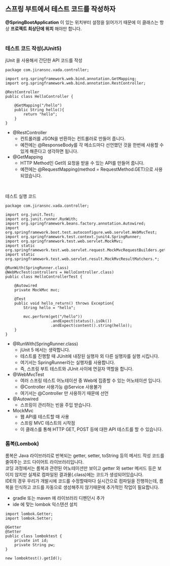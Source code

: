 ## 스프링 부트에서 테스트 코드를 작성하자  
__@SpringBootApplication__ 이 있는 위치부터 설정을 읽어가기 때문에 이 클래스는 항상 __프로젝트 최상단에 위치__ 해야만 합니다.  
<br>
### 테스트 코드 작성(JUnit5)  
jUnit 을 사용해서 간단한 API 코드를 작성
```
package com.jiransnc.vada.controller;

import org.springframework.web.bind.annotation.GetMapping;
import org.springframework.web.bind.annotation.RestController;

@RestController
public class HelloController {
    
    @GetMapping("/hello")
    public String hello(){
        return "hello";
    }
}
```
- @RestController
  - 컨트롤러를 JSON을 반환하는 컨트롤러로 만들어 줍니다.
  - 예전에는 @ResponseBody를 각 메소드마다 선언했던 것을 한번에 사용할 수 있게 해준다고 생각하면 됩니다.
- @GetMapping
  - HTTP Method인 Get의 요청을 받을 수 있는 API를 만들어 줍니다.
  - 예전에는 @RequestMapping(method = RequestMethod.GET)으로 사용되었습니다.
<br>

테스트 실행 코드
```
package com.jiransnc.vada.controller;

import org.junit.Test;
import org.junit.runner.RunWith;
import org.springframework.beans.factory.annotation.Autowired;
import org.springframework.boot.test.autoconfigure.web.servlet.WebMvcTest;
import org.springframework.test.context.junit4.SpringRunner;
import org.springframework.test.web.servlet.MockMvc;
import static org.springframework.test.web.servlet.request.MockMvcRequestBuilders.get;
import static org.springframework.test.web.servlet.result.MockMvcResultMatchers.*;

@RunWith(SpringRunner.class)
@WebMvcTest(controllers = HelloController.class)
public class HelloControllerTest {

    @Autowired
    private MockMvc mvc;

    @Test
    public void hello_return() throws Exception{
        String hello = "hello";

        mvc.perform(get("/hello"))
                    .andExpect(status().isOk())
                    .andExpect(content().string(hello));
    }
}
```
- @RunWith(SpringRunner.class)
  - jUnit 5 에서는 생략합니다.
  - 테스트를 진행할 때 JUnit에 내장된 실행자 외 다른 실행자를 실행 시킵니다.
  - 여기서는 SpringRunner라는 실행자를 사용합니다.
  - 즉, 스프링 부트 테스트와 JUnit 사이에 연걸자 역할을 합니다.
- @WebMvcTest
  - 여러 스프링 테스트 어노테이션 중 Web에 집중할 수 있는 어노테이션 입니다.
  - @Controller 사용가능 @Service 사용불가
  - 여기서는 @Controller 만 사용하기 때문에 선언
- @Autowired 
  - 스프링이 관리하는 빈을 주입 받습니다.
- MockMvc
  - 웹 API를 테스트할 때 사용
  - 스프링 MVC 테스트의 시작점
  - 이 클래스를 통해 HTTP GET, POST 등에 대한 API 테스트를 할 수 있습니다. 

### 롬복(Lombok)
롬복은 Java 라이브러리로 반복되는 getter, setter, toString 등의 메서드 작성 코드를 줄여주는 코드 다이어트 라이브러리입니다.   
코딩 과정에서는 롬복과 관련된 어노테이션만 보이고 getter 와 setter 메서드 등은 보이지 않지만 실제로 컴파일된 결과물(.class)에는 코드가 생성되어있습니다.  
IDE의 경우 우리가 개발시에 코드를 수정할때마다 실시간으로 컴파일을 진행하는데, 롬복을 인식하고 코드를 자동으로 생성해주지 않기때문에 추가적인 작업이 필요합니다.

- gradle 또는 maven 에 라이브러리 디펜던시 추가
- ide 에 맞는 lombok 익스텐션 설치  

```
import lombok.Getter;
import lombok.Setter;

@Getter
@Setter
public class lomboktest {
    private int id;
    private String pw;
}
```
```
new lomboktest().getId();
```


 
